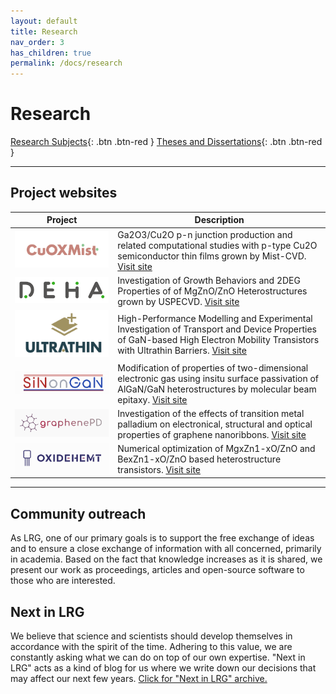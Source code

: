 ```yaml
---
layout: default
title: Research
nav_order: 3
has_children: true
permalink: /docs/research
---
```


# Research

[Research Subjects](researchsubjects.md){: .btn .btn-red }
[Theses and Dissertations](theses-and-dissertations.md){: .btn .btn-red }

---
## Project websites

| Project | Description                           |
| -------------------------------------- | ------------------------------------ |
|![D.E.H.A.](../../assets/images/cuoxmist.png) | Ga2O3/Cu2O p-n junction production and related computational studies with p-type Cu2O semiconductor thin films grown by Mist-CVD. [Visit site](https://www.lrgresearch.org/cuoxmist) |
|![D.E.H.A.](../../assets/images/deha.png) | Investigation of Growth Behaviors and 2DEG Properties of of MgZnO/ZnO Heterostructures grown by USPECVD. [Visit site](https://www.lrgresearch.org/deha) |
| ![Ultrathin](../../assets/images/ultrathin.png) | High-Performance Modelling and Experimental Investigation of Transport and Device Properties of GaN-based High Electron Mobility Transistors with Ultrathin Barriers. [Visit site](https://www.lrgresearch.org/ultrathin/) |
| ![SinOnGaN](../../assets/images/sinongan.png) | Modification of properties of two-dimensional electronic gas using insitu surface passivation of AlGaN/GaN heterostructures by molecular beam epitaxy. [Visit site](https://www.lrgresearch.org/sinongan/) |
| ![graphenePD](../../assets/images/graphenepd.png) | Investigation of the effects of transition metal palladium on electronical, structural and optical properties of graphene nanoribbons. [Visit site](https://www.lrgresearch.org/graphenepd/) |
| ![oxideHEMT](../../assets/images/oxidehemt.png) | Numerical optimization of MgxZn1-xO/ZnO and BexZn1-xO/ZnO based heterostructure transistors. [Visit site](https://www.lrgresearch.org/oxidehemt/) |

---

## Community outreach
As LRG, one of our primary goals is to support the free exchange of ideas and to ensure a close exchange of information with all concerned, primarily in academia. Based on the fact that knowledge increases as it is shared, we present our work as proceedings, articles and open-source software to those who are interested.

## Next in LRG
We believe that science and scientists should develop themselves in accordance with the spirit of the time. Adhering to this value, we are constantly asking what we can do on top of our own expertise. "Next in LRG" acts as a kind of blog for us where we write down our decisions that may affect our next few years. [Click for "Next in LRG" archive.](next-in-lrg.md)
